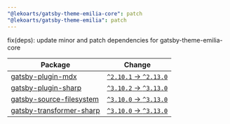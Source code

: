 ```yaml
---
"@lekoarts/gatsby-theme-emilia-core": patch
"@lekoarts/gatsby-theme-emilia": patch
---
```


fix(deps): update minor and patch dependencies for gatsby-theme-emilia-core

| Package | Change |
|---|---|
| [gatsby-plugin-mdx](https://togithub.com/gatsbyjs/gatsby) | [`^2.10.1` -> `^2.13.0`](https://renovatebot.com/diffs/npm/gatsby-plugin-mdx/2.10.1/2.13.0) |
| [gatsby-plugin-sharp](https://togithub.com/gatsbyjs/gatsby) | [`^3.10.2` -> `^3.13.0`](https://renovatebot.com/diffs/npm/gatsby-plugin-sharp/3.10.2/3.13.0) |
| [gatsby-source-filesystem](https://togithub.com/gatsbyjs/gatsby) | [`^3.10.0` -> `^3.13.0`](https://renovatebot.com/diffs/npm/gatsby-source-filesystem/3.10.0/3.13.0) |
| [gatsby-transformer-sharp](https://togithub.com/gatsbyjs/gatsby) | [`^3.10.0` -> `^3.13.0`](https://renovatebot.com/diffs/npm/gatsby-transformer-sharp/3.10.0/3.13.0) |
